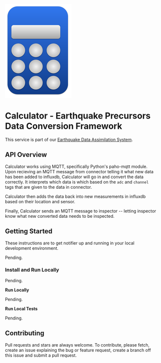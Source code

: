 ![Calculator](./docs/calculator_logo_small.png)
# Calculator - Earthquake Precursors Data Conversion Framework

This service is part of our [Earthquake Data Assimilation System](https://github.com/encresearch/data-assimilation-system).

## API Overview

Calculator works using MQTT, specifically Python's paho-mqtt module. Upon recieving an MQTT message from connector telling it what new data has been added to influxdb, Calculator will go in and convert the data correctly. It interprets which data is which based on the `adc` and `channel` tags that are given to the data in connector.

Calculator then adds the data back into new measurements in influxdb based on their location and sensor.

Finally, Calculator sends an MQTT message to inspector -- letting inspector know what new converted data needs to be inspected.


## Getting Started
These instructions are to get notifier up and running in your local development environment.

Pending.

### Install and Run Locally

Pending.

**Run Locally**

Pending.

**Run Local Tests**

Pending.


## Contributing
Pull requests and stars are always welcome. To contribute, please fetch, create an issue explaining the bug or feature request, create a branch off this issue and submit a pull request.
